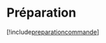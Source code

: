 # Préparation

[!include[preparationcommande](preparation.preparationcommande.autogen.md)]















